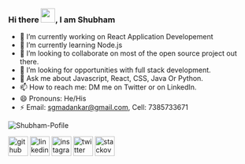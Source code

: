 
### Hi there <img src="https://github.com/TheDudeThatCode/TheDudeThatCode/blob/master/Assets/Hi.gif" width="29px">, I am Shubham

- 🔭 I’m currently working on React Application Developement
- 🌱 I’m currently learning Node.js
- 👯 I’m looking to collaborate on most of the open source project out there.
- 🤔 I’m looking for opportunities with full stack development.
- 💬 Ask me about Javascript, React, CSS, Java Or Python.
- 📫 How to reach me: DM me on Twitter or on LinkedIn.
- 😄 Pronouns: He/His
- ⚡ Email: sgmadankar@gmail.com, Cell: 7385733671

![Shubham-Pofile](https://github-readme-stats.vercel.app/api?username=maddy8381&show_icons=true&theme=dark)


[<img src='https://cdn.jsdelivr.net/npm/simple-icons@3.0.1/icons/github.svg' alt='github' height='40'>](https://github.com/https://github.com/Rajat-Dabade)  [<img src='https://cdn.jsdelivr.net/npm/simple-icons@3.0.1/icons/linkedin.svg' alt='linkedin' height='40'>](https://www.linkedin.com/in/https://www.linkedin.com/in/rajat-dabade//)  [<img src='https://cdn.jsdelivr.net/npm/simple-icons@3.0.1/icons/instagram.svg' alt='instagram' height='40'>](https://www.instagram.com/https://www.instagram.com/m_rajat007//)  [<img src='https://cdn.jsdelivr.net/npm/simple-icons@3.0.1/icons/twitter.svg' alt='twitter' height='40'>](https://twitter.com/https://twitter.com/DabadeRajat)  [<img src='https://cdn.jsdelivr.net/npm/simple-icons@3.0.1/icons/stackoverflow.svg' alt='stackoverflow' height='40'>](https://stackoverflow.com/users/9293065/rajat-dabade)  

